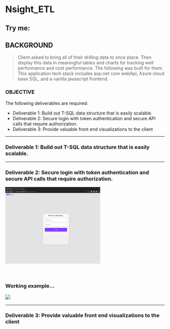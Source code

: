 # Nsight_ETL

## Try me: 

## BACKGROUND

> Client asked to bring all of their drilling data to once place. Then display this data in meaningful tables and charts for tracking well performance and cost performance. The following was built for them. This application tech stack includes asp.net core webApi, Azure cloud base SQL, and a vanilla javascript frontend.

### OBJECTIVE

The following deliverables are required:

- Deliverable 1: Build out T-SQL data structure that is easily scalable. 
- Deliverable 2: Secure login with token authentication and secure API calls that require authorization.
- Deliverable 3: Provide valuable front end visualizations to the client

---

### Deliverable 1: Build out T-SQL data structure that is easily scalable. 

> 

---

### Deliverable 2: Secure login with token authentication and secure API calls that require authorization.

>

<div style = "overflow: hidden;" class = "wrapper">
  <div style = "width: 300px;"><img src="https://github.com/jcaraway-na/Nsight_ETL/blob/main/resources/screenshots/nsight_login.png"></div>
  <br></br>
  <div><h3>Working example...</h3></div>
  <div  style = "overflow: hidden;"><img src="https://github.com/jcaraway-na/Nsight_ETL/blob/main/resources/screenshots/login_gif.gif"></div>
</div>

---

### Deliverable 3: Provide valuable front end visualizations to the client

>
